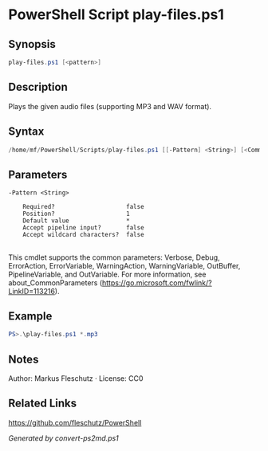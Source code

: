# PowerShell Script play-files.ps1

## Synopsis
```powershell
play-files.ps1 [<pattern>]
```

## Description
Plays the given audio files (supporting MP3 and WAV format).

## Syntax
```powershell
/home/mf/PowerShell/Scripts/play-files.ps1 [[-Pattern] <String>] [<CommonParameters>]
```

## Parameters

```
-Pattern <String>
    
    Required?                    false
    Position?                    1
    Default value                *
    Accept pipeline input?       false
    Accept wildcard characters?  false
```
## <CommonParameters>
This cmdlet supports the common parameters: Verbose, Debug, ErrorAction, ErrorVariable, WarningAction, WarningVariable, OutBuffer, PipelineVariable, and OutVariable. For more information, see about_CommonParameters (https://go.microsoft.com/fwlink/?LinkID=113216).

## Example
```powershell
PS>.\play-files.ps1 *.mp3
```


## Notes
Author: Markus Fleschutz · License: CC0

## Related Links
https://github.com/fleschutz/PowerShell

*Generated by convert-ps2md.ps1*
